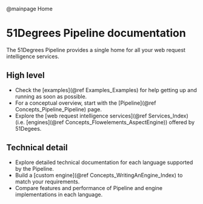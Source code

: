 @mainpage Home

# 51Degrees Pipeline documentation

The 51Degrees Pipeline provides a single home for all your web request intelligence services.

## High level

* Check the [examples](@ref Examples_Examples) for help getting up and running as soon as possible.
* For a conceptual overview, start with the [Pipeline](@ref Concepts_Pipeline_Pipeline) page. 
* Explore the [web request intelligence services](@ref Services_Index) (i.e. [engines](@ref Concepts_Flowelements_AspectEngine)) offered by 51Degees.

## Technical detail

* Explore detailed technical documentation for each language supported by the Pipeline.
* Build a [custom engine](@ref Concepts_WritingAnEngine_Index) to match your requirements.
* Compare features and performance of Pipeline and engine implementations in each language.

